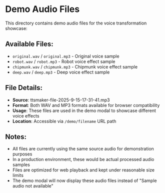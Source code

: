 # Demo Audio Files

This directory contains demo audio files for the voice transformation showcase:

## Available Files:
- `original.wav` / `original.mp3` - Original voice sample
- `robot.wav` / `robot.mp3` - Robot voice effect sample  
- `chipmunk.wav` / `chipmunk.mp3` - Chipmunk voice effect sample
- `deep.wav` / `deep.mp3` - Deep voice effect sample

## File Details:
- **Source**: ttsmaker-file-2025-9-15-17-31-41.mp3
- **Format**: Both WAV and MP3 formats available for browser compatibility
- **Usage**: These files are used in the demo modal to showcase different voice effects
- **Location**: Accessible via `/demo/filename` URL path

## Notes:
- All files are currently using the same source audio for demonstration purposes
- In a production environment, these would be actual processed audio samples
- Files are optimized for web playback and kept under reasonable size limits
- The demo modal will now display these audio files instead of "Sample audio not available"
